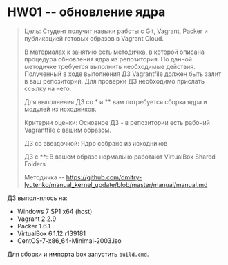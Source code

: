 # HW01 -- обновление ядра

> Цель: Студент получит навыки работы с Git, Vagrant, Packer и публикацией готовых образов в Vagrant Cloud.
>
> В материалах к занятию есть методичка, в которой описана процедура обновления ядра из репозитория. По данной методичке требуется выполнить необходимые действия. Полученный в ходе выполнения ДЗ Vagrantfile должен быть залит в ваш репозиторий. Для проверки ДЗ необходимо прислать ссылку на него.
>
> Для выполнения ДЗ со \* и \*\* вам потребуется сборка ядра и модулей из исходников.
>
> Критерии оценки: Основное ДЗ - в репозитории есть рабочий Vagrantfile с вашим образом.
>
> ДЗ со звездочкой: Ядро собрано из исходников
>
> ДЗ с \*\*: В вашем образе нормально работают VirtualBox Shared Folders
>
> Методичка -- https://github.com/dmitry-lyutenko/manual_kernel_update/blob/master/manual/manual.md

ДЗ выполнялось на:

- Windows 7 SP1 x64 (host)
- Vagrant 2.2.9
- Packer 1.6.1
- VirtualBox 6.1.12.r139181
- CentOS-7-x86_64-Minimal-2003.iso

Для сборки и импорта box запустить `build.cmd`.